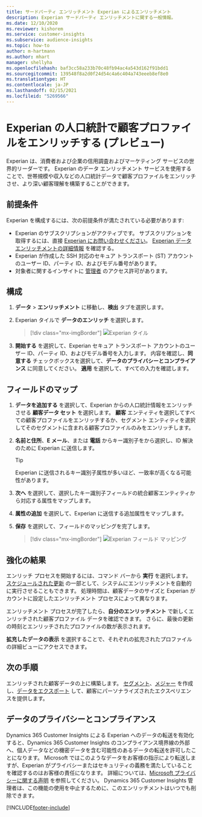 ```yaml
---
title: サードパーティ エンリッチメント Experian によるエンリッチメント
description: Experian サードパーティ エンリッチメントに関する一般情報。
ms.date: 12/10/2020
ms.reviewer: kishorem
ms.service: customer-insights
ms.subservice: audience-insights
ms.topic: how-to
author: m-hartmann
ms.author: mhart
manager: shellyha
ms.openlocfilehash: baf3cc58a233b70c48fb94ac4a543d162f91bdd1
ms.sourcegitcommit: 139548f8a2d0f24d54c4a6c404a743eeeb8ef8e0
ms.translationtype: HT
ms.contentlocale: ja-JP
ms.lasthandoff: 02/15/2021
ms.locfileid: "5269566"
---
```

# <a name="enrich-customer-profiles-with-demographics-from-experian-preview"></a>Experian の人口統計で顧客プロファイルをエンリッチする (プレビュー)

Experian は、消費者および企業の信用調査およびマーケティング サービスの世界的リーダーです。 Experian のデータ エンリッチメント サービスを使用することで、世帯規模や収入などの人口統計データで顧客プロファイルをエンリッチさせ、より深い顧客理解を構築することができます。

## <a name="prerequisites"></a>前提条件

Experian を構成するには、次の前提条件が満たされている必要があります:

- Experian のサブスクリプションがアクティブです。 サブスクリプションを取得するには、直接 [Experian にお問い合わせください](https://www.experian.com/marketing-services/contact)。 [Experian データ エンリッチメントの詳細情報](https://www.experian.com/marketing-services/microsoft?cmpid=ems_web_mci_cdppage) を確認する。
- Experian が作成した SSH 対応のセキュア トランスポート (ST) アカウントのユーザー ID、パーティ ID、およびモデル番号があります。
- 対象者に関するインサイトに [管理者](permissions.md#administrator) のアクセス許可があります。

## <a name="configuration"></a>構成

1. **データ** > **エンリッチメント** に移動し、**検出** タブを選択します。

1. Experian タイルで **データのエンリッチ** を選択します。

   > [!div class="mx-imgBorder"]
   > ![Experian タイル](media/experian-tile.png "Experian タイル")

1. **開始する** を選択して、Experian セキュア トランスポート アカウントのユーザー ID、パーティ ID、およびモデル番号を入力します。 内容を確認し、**同意する** チェックボックスを選択して、**データのプライバシーとコンプライアンス** に同意してください。 **適用** を選択して、すべての入力を確認します。

## <a name="map-your-fields"></a>フィールドのマップ

1.  **データを追加する** を選択して、Experian からの人口統計情報をエンリッチさせる **顧客データ セット** を選択します。 **顧客** エンティティを選択してすべての顧客プロファイルをエンリッチするか、セグメント エンティティを選択してそのセグメントに含まれる顧客プロファイルのみをエンリッチします。

1. **名前と住所**、**E メール**、または **電話** からキー識別子をから選択し、ID 解決のために Experian に送信します。

   > [!TIP]
   > Experian に送信されるキー識別子属性が多いほど、一致率が高くなる可能性があります。

1. **次へ** を選択して、選択したキー識別子フィールドの統合顧客エンティティから対応する属性をマップします。

1. **属性の追加** を選択して、Experian に送信する追加属性をマップします。

1.  **保存** を選択して、フィールドのマッピングを完了します。

    > [!div class="mx-imgBorder"]
    > ![Experian フィールド マッピング](media/experian-field-mapping.png "Experian フィールド マッピング")

## <a name="enrichment-results"></a>強化の結果

エンリッチ プロセスを開始するには、コマンド バーから **実行** を選択します。 [スケジュールされた更新](system.md#schedule-tab) の一部として、システムにエンリッチメントを自動的に実行させることもできます。 処理時間は、顧客データのサイズと Experian がカウントに設定したエンリッチメント プロセスによって異なります。

エンリッチメント プロセスが完了したら、**自分のエンリッチメント** で新しくエンリッチされた顧客プロファイル データを確認できます。 さらに、最後の更新の時刻とエンリッチされたプロファイルの数が表示されます。

**拡充したデータの表示** を選択することで、それぞれの拡充されたプロファイルの詳細ビューにアクセスできます。

## <a name="next-steps"></a>次の手順

エンリッチされた顧客データの上に構築します。 [セグメント](segments.md)、[メジャー](measures.md) を作成し、[データをエクスポート](export-destinations.md) して、顧客にパーソナライズされたエクスペリエンスを提供します。

## <a name="data-privacy-and-compliance"></a>データのプライバシーとコンプライアンス

Dynamics 365 Customer Insights による Experian へのデータの転送を有効化すると、Dynamics 365 Customer Insights のコンプライアンス境界線の外部へ、個人データなどの機密データを含む可能性のあるデータの転送を許可したことになります。 Microsoft ではこのようなデータをお客様の指示により転送しますが、Experian がプライバシーまたはセキュリティの義務を満たしていることを確認するのはお客様の責任になります。 詳細については、[Microsoft プライバシーに関する声明](https://go.microsoft.com/fwlink/?linkid=396732) を参照してください。
Dynamics 365 Customer Insights 管理者は、この機能の使用を中止するために、このエンリッチメントはいつでも削除できます。


[!INCLUDE[footer-include](../includes/footer-banner.md)]